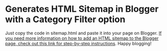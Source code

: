# Generates HTML Sitemap in Blogger with a Category Filter option

Just copy the code in sitemap.html and paste it into your page on Blogger. [If you need more information on how to add an HTML sitemap to the Blogger page, check out this link for step-by-step instructions](https://www.masonreview.com/2023/03/how-to-add-html-sitemap-in-blogger-with.html). Happy blogging!

